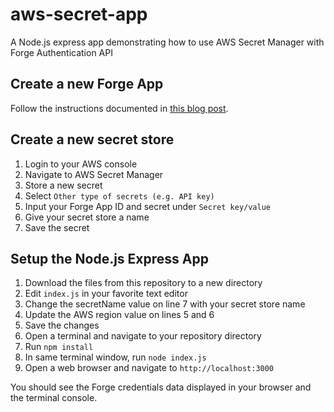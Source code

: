 # aws-secret-app
A Node.js express app demonstrating how to use AWS Secret Manager with Forge Authentication API

## Create a new Forge App

Follow the instructions documented in [this blog post](https://developer.autodesk.com/en/docs/oauth/v2/tutorials/create-app/).

## Create a new secret store

1. Login to your AWS console
2. Navigate to AWS Secret Manager
3. Store a new secret
4. Select `Other type of secrets (e.g. API key)`
5. Input your Forge App ID and secret under `Secret key/value`
6. Give your secret store a name 
7. Save the secret

## Setup the Node.js Express App

1. Download the files from this repository to a new directory
2. Edit `index.js` in your favorite text editor
3. Change the secretName value on line 7 with your secret store name
4. Update the AWS region value on lines 5 and 6 
5. Save the changes
6. Open a terminal and navigate to your repository directory
7. Run `npm install`
8. In same terminal window, run `node index.js`
9. Open a web browser and navigate to `http://localhost:3000`

You should see the Forge credentials data displayed in your browser and the terminal console.
